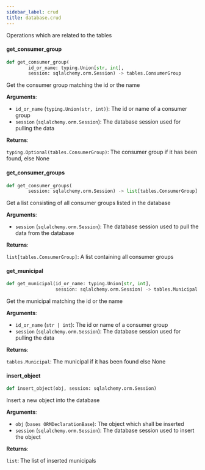 ```yaml
---
sidebar_label: crud
title: database.crud
---
```


Operations which are related to the tables


#### get\_consumer\_group

```python
def get_consumer_group(
        id_or_name: typing.Union[str, int],
        session: sqlalchemy.orm.Session) -> tables.ConsumerGroup
```

Get the consumer group matching the id or the name

**Arguments**:

- `id_or_name` (`typing.Union(str, int)`): The id or name of a consumer group
- `session` (`sqlalchemy.orm.Session`): The database session used for pulling the data

**Returns**:

`typing.Optional(tables.ConsumerGroup)`: The consumer group if it has been found, else None

#### get\_consumer\_groups

```python
def get_consumer_groups(
        session: sqlalchemy.orm.Session) -> list[tables.ConsumerGroup]
```

Get a list consisting of all consumer groups listed in the database

**Arguments**:

- `session` (`sqlalchemy.orm.Session`): The database session used to pull the data from the database

**Returns**:

`list[tables.ConsumerGroup]`: A list containing all consumer groups

#### get\_municipal

```python
def get_municipal(id_or_name: typing.Union[str, int],
                  session: sqlalchemy.orm.Session) -> tables.Municipal
```

Get the municipal matching the id or the name

**Arguments**:

- `id_or_name` (`str | int`): The id or name of a consumer group
- `session` (`sqlalchemy.orm.Session`): The database session used for pulling the data

**Returns**:

`tables.Municipal`: The municipal if it has been found else None

#### insert\_object

```python
def insert_object(obj, session: sqlalchemy.orm.Session)
```

Insert a new object into the database

**Arguments**:

- `obj` (`bases ORMDeclarationBase`): The object which shall be inserted
- `session` (`sqlalchemy.orm.Session`): The database session used to insert the object

**Returns**:

`list`: The list of inserted municipals

